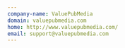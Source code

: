 ```yaml
---
company-name: ValuePubMedia
domain: valuepubmedia.com
home: http://www.valuepubmedia.com/
email: support@valuepubmedia.com
---
```




